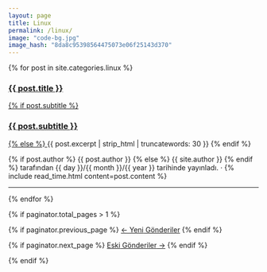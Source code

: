 ```yaml
---
layout: page
title: Linux
permalink: /linux/
image: "code-bg.jpg"
image_hash: "8da8c95398564475073e06f25143d370"
---
```


<div class="container">
  <div class="col-lg-12 col-md-14 mx-auto">

  {% for post in site.categories.linux %}
  <article class="post-preview">
    <a href="{{ post.url | prepend: site.baseurl | replace: '//', '/' }}">
            <h3 class="post-title">{{ post.title }}</h3>
            {% if post.subtitle %}
            <h3 class="post-subtitle">{{ post.subtitle }}</h3>
            {% else %}
            <a class="post-subtitle">{{ post.excerpt | strip_html | truncatewords: 30 }}</a>
            {% endif %}
          </a>
          <p class="post-meta">
            {% if post.author %}
            {{ post.author }}
            {% else %}
            {{ site.author }}
            {% endif %}
            tarafından
            {{ day }}/{{ month }}/{{ year }} tarihinde yayınladı. &middot; {% include read_time.html
            content=post.content %}
          </p>
  </article>

  <hr>

  {% endfor %}
  </div>

  <!-- Pager -->
  {% if paginator.total_pages > 1 %}
  
  <div class="clearfix">

  {% if paginator.previous_page %}
    <a class="btn btn-primary float-left"
      href="{{ paginator.previous_page_path | prepend: site.baseurl | replace: '//', '/' }}">&larr;
      Yeni<span class="d-none d-md-inline"> Gönderiler</span></a>
  {% endif %}

  {% if paginator.next_page %}
    <a class="btn btn-primary float-right"
      href="{{ paginator.next_page_path | prepend: site.baseurl | replace: '//', '/' }}">Eski<span
        class="d-none d-md-inline"> Gönderiler</span> &rarr;</a>
  {% endif %}

  </div>

  {% endif %}
</div>


